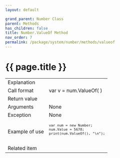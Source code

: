 ```yaml
---
layout: default

grand_parent: Number Class
parent: Methods
has_children: false
title: Number.ValueOf Method
nav_order: 7
permalink: /package/system/number/methods/valueof
---
```

# {{ page.title }}


<table>
  <tr>
    <td>Explanation</td>
    <td></td>
  </tr>
  <tr>
    <td>Call format</td>
    <td>var v = num.ValueOf( )</td>
  </tr>
  <tr>
    <td>Return value</td>
    <td></td>
  </tr>  
  <tr>
    <td>Arguments</td>
    <td>None</td>
  </tr>
  <tr>
    <td>Exception</td>
    <td>None</td>
  </tr>
  <tr>
    <td>Example of use</td>
    <td><code><pre>var num = new Number;
num.Value = 5678;
print(num.ValueOf(), "\n");
 </pre></code></td>
  </tr>
  <tr>
    <td>Related item</td>
    <td></td>
  </tr>
</table>



